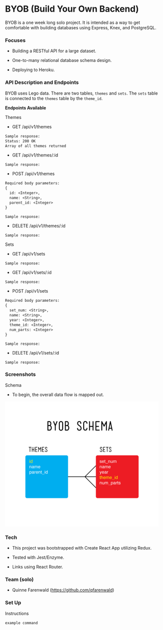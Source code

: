# BYOB (Build Your Own Backend)

BYOB is a one week long solo project. It is intended as a way to get comfortable with building databases using Express, Knex, and PostgreSQL.

### Focuses

- Building a RESTful API for a large dataset.

- One-to-many relational database schema design.

- Deploying to Heroku.

### API Description and Endpoints

BYOB uses Lego data. There are two tables, `themes` and `sets`. The `sets` table is connected to the `themes` table by the `theme_id`.

**Endpoints Available**

Themes

- GET /api/v1/themes
```
Sample response:
Status: 200 OK
Array of all themes returned
```

- GET /api/v1/themes/:id
```
Sample response:
```

- POST /api/v1/themes
```
Required body parameters:
{
  id: <Integer>,
  name: <String>,
  parent_id: <Integer>
}
```
```
Sample response:
```

- DELETE /api/v1/themes/:id
```
Sample response:
```


Sets

- GET /api/v1/sets
```
Sample response:
```

- GET /api/v1/sets/:id
```
Sample response:
```

- POST /api/v1/sets
```
Required body parameters:
{
  set_num: <String>,
  name: <String>,
  year: <Integer>,
  theme_id: <Integer>,
  num_parts: <Integer>
}
```
```
Sample response:
```

- DELETE /api/v1/sets/:id
```
Sample response:
```

### Screenshots

Schema

- To begin, the overall data flow is mapped out.

![Schema Image](images/BYOB_schema.png)

### Tech

- This project was bootstrapped with Create React App utilizing Redux.

- Tested with Jest/Enzyme.

- Links using React Router.

### Team (solo)

- Quinne Farenwald (https://github.com/qfarenwald)

### Set Up

Instructions
```
example command
```
